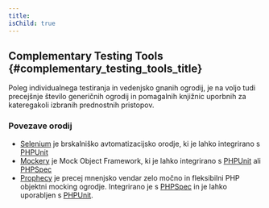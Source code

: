 ```yaml
---
title:   
isChild: true
---
```


## Complementary Testing Tools {#complementary_testing_tools_title}

Poleg individualnega testiranja in vedenjsko gnanih ogrodij, je na voljo tudi precejšnje število generičnih ogrodij in pomagalnih knjižnic uporbnih
za kateregakoli izbranih prednostnih pristopov.

### Povezave orodij

* [Selenium](http://seleniumhq.org/) je brskalniško avtomatizacijsko orodje, ki je lahko integrirano s [PHPUnit](http://www.phpunit.de/manual/3.1/en/selenium.html)
* [Mockery](https://github.com/padraic/mockery) je Mock Object Framework, ki je lahko integrirano s [PHPUnit](http://phpunit.de/) ali [PHPSpec](http://www.phpspec.net/)
* [Prophecy](https://github.com/phpspec/prophecy) je precej mnenjsko vendar zelo močno in fleksibilni PHP objektni mocking ogrodje. Integrirano je s [PHPSpec](http://www.phpspec.net/) in je lahko uporabljen s [PHPUnit](http://phpunit.de/).
